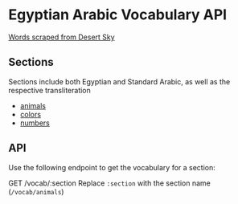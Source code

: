 # Egyptian Arabic Vocabulary API

[Words scraped from Desert Sky](https://arabic.desert-sky.net/vocab.html)

## Sections
Sections include both Egyptian and Standard Arabic, as well as the respective transliteration

- [animals](/vocab/animals)
- [colors](/vocab/colors)
- [numbers](/vocab/numbers)

## API
Use the following endpoint to get the vocabulary for a section:

GET /vocab/:section
Replace `:section` with the section name (`/vocab/animals`)
